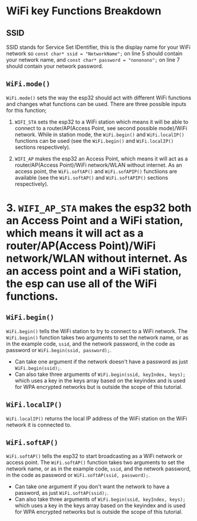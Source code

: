 # WiFi key Functions Breakdown

## SSID
SSID stands for Service Set IDentifier, this is the display name for your WiFi network so `const char* ssid = "NetworkName";` on line 5 should contain your network name, and `const char* password = "nononono";` on line 7 should contain your network password.

## `WiFi.mode()`
`WiFi.mode()` sets the way the esp32 should act with different WiFi functions and changes what functions can be used. There are three possible inputs for this function;

1. `WIFI_STA` sets the esp32 to a WiFi station which means it will be able to connect to a router/AP(Access Point, see second possible mode)/WiFi network. While in station mode, the `WiFi.begin()` and `WiFi.localIP()` functions can be used (see the `WiFi.begin()` and `WiFi.localIP()` sections respectively).

2. `WIFI_AP` makes the esp32 an Access Point, which means it will act as a router/AP(Access Point)/WiFi network/WLAN without internet. As an access point, the `WiFi.softAP()` and `WiFi.sofAPIP()` functiions are available (see the `WiFi.softAP()` and `WiFi.softAPIP()` sections respectively).

# 3. `WIFI_AP_STA` makes the esp32 both an Access Point and a WiFi station, which means it will act as a router/AP(Access Point)/WiFi network/WLAN without internet. As an access point and a WiFi station, the esp can use all of the WiFi functions.

## `WiFi.begin()`
`WiFi.begin()` tells the WiFi station to try to connect to a WiFi network. The `WiFi.begin()` function takes two arguments to set the network name, or as in the example code, `ssid`, and the network password, in the code as password or `WiFi.begin(ssid, password);`. 
  - Can take one argument if the network doesn't have a password as just `WiFi.begin(ssid);`. 
  - Can also take three arguments of `WiFi.begin(ssid, keyIndex, keys);` which uses a key in the keys array based on the keyindex and is used for WPA encrypted networks but is outside the scope of this tutorial.

## `WiFi.localIP()`
`WiFi.localIP()` returns the local IP address of the WiFi station on the WiFi network it is connected to. 

## `WiFi.softAP()`
`WiFi.softAP()` tells the esp32 to start broadcasting as a WiFi network or access point. The `WiFi.softAP()` function takes two arguments to set the network name, or as in the example code, `ssid`, and the network password, in the code as password or `WiFi.softAP(ssid, password);`. 
  - Can take one argument if you don't want the network to have a password, as just `WiFi.softAP(ssid);`. 
  - Can also take three arguments of `WiFi.begin(ssid, keyIndex, keys);` which uses a key in the keys array based on the keyindex and is used for WPA encrypted networks but is outside the scope of this tutorial. 
